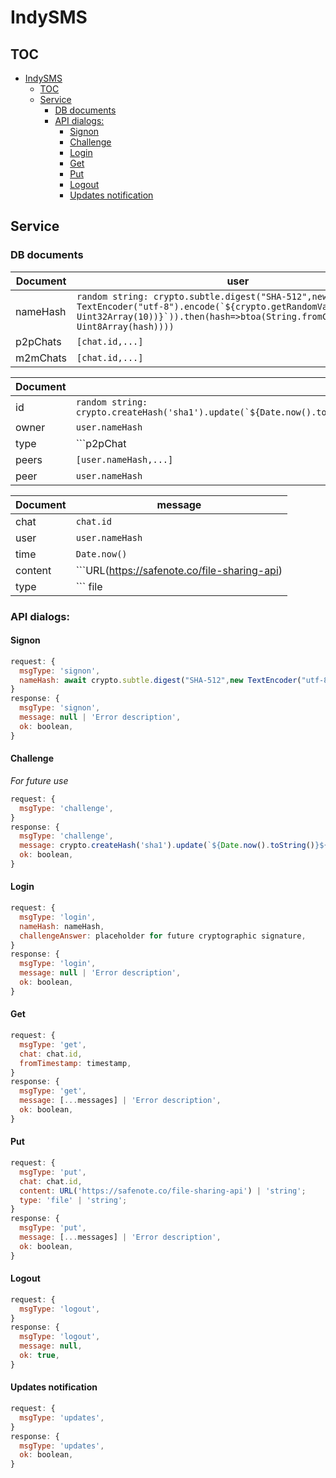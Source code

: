 # IndySMS

## TOC
- [IndySMS](#indysms)
  - [TOC](#toc)
  - [Service](#service)
    - [DB documents](#db-documents)
    - [API dialogs:](#api-dialogs)
      - [Signon](#signon)
      - [Challenge](#challenge)
      - [Login](#login)
      - [Get](#get)
      - [Put](#put)
      - [Logout](#logout)
      - [Updates notification](#updates-notification)

## Service

### DB documents
|Document|user|
|-|-|
|nameHash|```random string: crypto.subtle.digest("SHA-512",new TextEncoder("utf-8").encode(`${crypto.getRandomValues(new Uint32Array(10))}`)).then(hash=>btoa(String.fromCharCode(...new Uint8Array(hash))))```|
|p2pChats|```[chat.id,...]```|
|m2mChats|```[chat.id,...]```|

|Document|chat|
|-|-|
|id|```random string: crypto.createHash('sha1').update(`${Date.now().toString()}${serviceSecret}).digest('base64').slice(idx,5);```|
|owner|```user.nameHash```|
|type|```p2pChat|m2mChat```|
|peers|```[user.nameHash,...]```|
|peer|```user.nameHash```|

|Document|message|
|-|-|
|chat|```chat.id```|
|user|```user.nameHash```|
|time|```Date.now()```|
|content|```URL(https://safenote.co/file-sharing-api) | string```|
|type|``` file | string ```|

### API dialogs:
#### Signon
```JavaScript
request: {
  msgType: 'signon',
  nameHash: await crypto.subtle.digest("SHA-512",new TextEncoder("utf-8").encode(`${crypto.getRandomValues(new Uint32Array(10))}`:`${password}`)).then(hash=>btoa(String.fromCharCode(...new Uint8Array(hash)))),
}
response: {
  msgType: 'signon',
  message: null | 'Error description',
  ok: boolean,
}
```
#### Challenge
*For future use*
```JavaScript
request: {
  msgType: 'challenge',
}
response: {
  msgType: 'challenge',
  message: crypto.createHash('sha1').update(`${Date.now().toString()}${serviceSecret}`).digest('base64'),
  ok: boolean,
}
```
#### Login
```JavaScript
request: {
  msgType: 'login',
  nameHash: nameHash,
  challengeAnswer: placeholder for future cryptographic signature,
}
response: {
  msgType: 'login',
  message: null | 'Error description',
  ok: boolean,
}
```
#### Get
```JavaScript
request: {
  msgType: 'get',
  chat: chat.id,
  fromTimestamp: timestamp,
}
response: {
  msgType: 'get',
  message: [...messages] | 'Error description',
  ok: boolean,
}
```
#### Put
```JavaScript
request: {
  msgType: 'put',
  chat: chat.id,
  content: URL('https://safenote.co/file-sharing-api') | 'string';
  type: 'file' | 'string';
}
response: {
  msgType: 'put',
  message: [...messages] | 'Error description',
  ok: boolean,
}
```
#### Logout
```JavaScript
request: {
  msgType: 'logout',
}
response: {
  msgType: 'logout',
  message: null,
  ok: true,
}
```
#### Updates notification
```JavaScript
request: {
  msgType: 'updates',
}
response: {
  msgType: 'updates',
  ok: boolean,
}
```